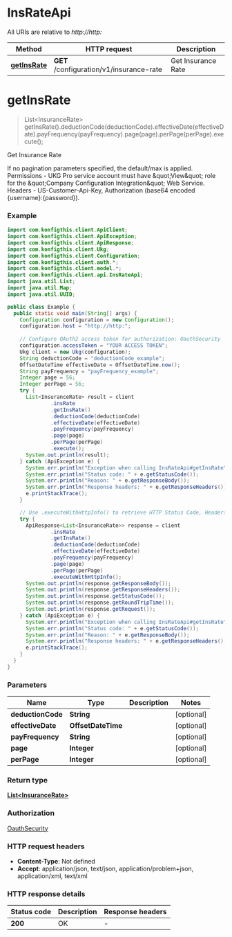 # InsRateApi

All URIs are relative to *http://http:*

| Method | HTTP request | Description |
|------------- | ------------- | -------------|
| [**getInsRate**](InsRateApi.md#getInsRate) | **GET** /configuration/v1/insurance-rate | Get Insurance Rate |


<a name="getInsRate"></a>
# **getInsRate**
> List&lt;InsuranceRate&gt; getInsRate().deductionCode(deductionCode).effectiveDate(effectiveDate).payFrequency(payFrequency).page(page).perPage(perPage).execute();

Get Insurance Rate

If no pagination parameters specified, the default/max is applied. Permissions - UKG Pro service account must have \&quot;View\&quot; role for the \&quot;Company Configuration Integration\&quot; Web Service. Headers - US-Customer-Api-Key, Authorization (base64 encoded {username}:{password}). 

### Example
```java
import com.konfigthis.client.ApiClient;
import com.konfigthis.client.ApiException;
import com.konfigthis.client.ApiResponse;
import com.konfigthis.client.Ukg;
import com.konfigthis.client.Configuration;
import com.konfigthis.client.auth.*;
import com.konfigthis.client.model.*;
import com.konfigthis.client.api.InsRateApi;
import java.util.List;
import java.util.Map;
import java.util.UUID;

public class Example {
  public static void main(String[] args) {
    Configuration configuration = new Configuration();
    configuration.host = "http://http:";
    
    // Configure OAuth2 access token for authorization: OauthSecurity
    configuration.accessToken = "YOUR ACCESS TOKEN";
    Ukg client = new Ukg(configuration);
    String deductionCode = "deductionCode_example";
    OffsetDateTime effectiveDate = OffsetDateTime.now();
    String payFrequency = "payFrequency_example";
    Integer page = 56;
    Integer perPage = 56;
    try {
      List<InsuranceRate> result = client
              .insRate
              .getInsRate()
              .deductionCode(deductionCode)
              .effectiveDate(effectiveDate)
              .payFrequency(payFrequency)
              .page(page)
              .perPage(perPage)
              .execute();
      System.out.println(result);
    } catch (ApiException e) {
      System.err.println("Exception when calling InsRateApi#getInsRate");
      System.err.println("Status code: " + e.getStatusCode());
      System.err.println("Reason: " + e.getResponseBody());
      System.err.println("Response headers: " + e.getResponseHeaders());
      e.printStackTrace();
    }

    // Use .executeWithHttpInfo() to retrieve HTTP Status Code, Headers and Request
    try {
      ApiResponse<List<InsuranceRate>> response = client
              .insRate
              .getInsRate()
              .deductionCode(deductionCode)
              .effectiveDate(effectiveDate)
              .payFrequency(payFrequency)
              .page(page)
              .perPage(perPage)
              .executeWithHttpInfo();
      System.out.println(response.getResponseBody());
      System.out.println(response.getResponseHeaders());
      System.out.println(response.getStatusCode());
      System.out.println(response.getRoundTripTime());
      System.out.println(response.getRequest());
    } catch (ApiException e) {
      System.err.println("Exception when calling InsRateApi#getInsRate");
      System.err.println("Status code: " + e.getStatusCode());
      System.err.println("Reason: " + e.getResponseBody());
      System.err.println("Response headers: " + e.getResponseHeaders());
      e.printStackTrace();
    }
  }
}

```

### Parameters

| Name | Type | Description  | Notes |
|------------- | ------------- | ------------- | -------------|
| **deductionCode** | **String**|  | [optional] |
| **effectiveDate** | **OffsetDateTime**|  | [optional] |
| **payFrequency** | **String**|  | [optional] |
| **page** | **Integer**|  | [optional] |
| **perPage** | **Integer**|  | [optional] |

### Return type

[**List&lt;InsuranceRate&gt;**](InsuranceRate.md)

### Authorization

[OauthSecurity](../README.md#OauthSecurity)

### HTTP request headers

 - **Content-Type**: Not defined
 - **Accept**: application/json, text/json, application/problem+json, application/xml, text/xml

### HTTP response details
| Status code | Description | Response headers |
|-------------|-------------|------------------|
| **200** | OK |  -  |

